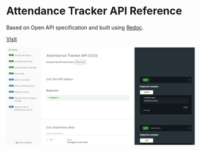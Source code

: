 # Attendance Tracker API Reference

Based on Open API specification and built using [Redoc](https://dev.to/heymich/a-guide-to-creating-api-documentation-with-redoc-and-github-pages-4i4a).

[Visit](https://neil-140301.github.io/Attendance-Tracker-API-Ref/)

![Image](preview_img.jpeg)
